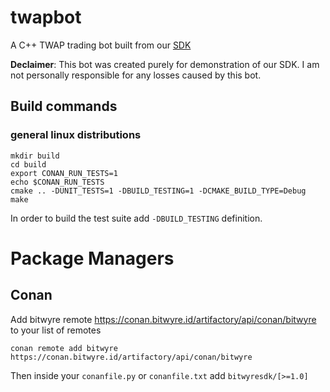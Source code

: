 # twapbot

A C++ TWAP trading bot built from our [SDK](https://github.com/leannejdong/sdk/tree/feature/async-api/cpp)

**Declaimer**: This bot was created purely for demonstration of our SDK. I am not personally responsible for any losses 
caused by this bot.

## Build commands

### general linux distributions

```shell
mkdir build
cd build
export CONAN_RUN_TESTS=1
echo $CONAN_RUN_TESTS
cmake .. -DUNIT_TESTS=1 -DBUILD_TESTING=1 -DCMAKE_BUILD_TYPE=Debug
make
```
<!---
Note: everytime you run `conan create` you don't need to wait for your changes to be merged in develop branch.
The `create` command will update your local cache and you can run the examples with the updates.
--->
In order to build the test suite add `-DBUILD_TESTING` definition.

# Package Managers

## Conan

Add bitwyre remote https://conan.bitwyre.id/artifactory/api/conan/bitwyre to your list of remotes

```
conan remote add bitwyre https://conan.bitwyre.id/artifactory/api/conan/bitwyre
```

Then inside your `conanfile.py` or `conanfile.txt` add `bitwyresdk/[>=1.0]`

